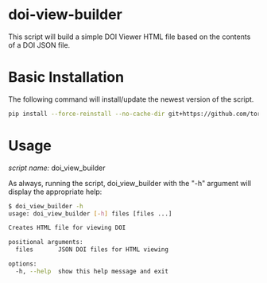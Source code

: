 # doi-view-builder
This script will build a simple DOI Viewer HTML file based on the contents of a DOI JSON file. 

# Basic Installation
The following command will install/update the newest version of the script. 

```bash
pip install --force-reinstall --no-cache-dir git+https://github.com/torstees/doi-view-builder
```

# Usage
*script name:* doi_view_builder 

As always, running the script, doi_view_builder with the "-h" argument will display the appropriate help:

```bash
$ doi_view_builder -h
usage: doi_view_builder [-h] files [files ...]

Creates HTML file for viewing DOI

positional arguments:
  files       JSON DOI files for HTML viewing

options:
  -h, --help  show this help message and exit
```